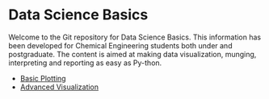 # Data Science Basics

Welcome to the Git repository for Data Science Basics. This information has been developed for Chemical Engineering students both under and postgraduate. The content is aimed at making data visualization, munging, interpreting and reporting as easy as Py-thon.

* [Basic Plotting](https://rawgit.com/github/badenhh/DataScience/blob/master/Basic%20Plotting/Basic_plotting.html)
* [Advanced Visualization](https://github.com/badenhh/DataScience/blob/master/Advanced%20Visualization/Advanced%20data%20visualization.ipynb)
